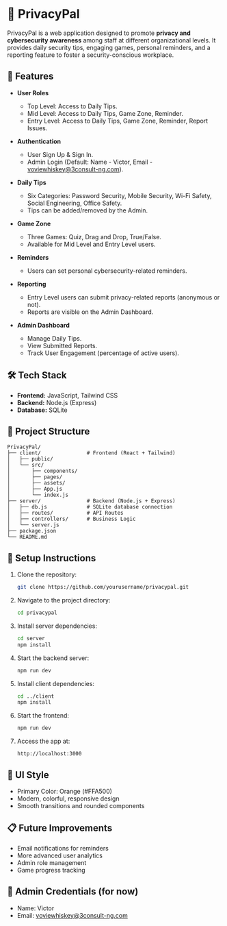 # 📱 PrivacyPal

PrivacyPal is a web application designed to promote **privacy and cybersecurity awareness** among staff at different organizational levels. It provides daily security tips, engaging games, personal reminders, and a reporting feature to foster a security-conscious workplace.

## 🚀 Features
- **User Roles**
  - Top Level: Access to Daily Tips.
  - Mid Level: Access to Daily Tips, Game Zone, Reminder.
  - Entry Level: Access to Daily Tips, Game Zone, Reminder, Report Issues.

- **Authentication**
  - User Sign Up & Sign In.
  - Admin Login (Default: Name - Victor, Email - voviewhiskey@3consult-ng.com).

- **Daily Tips**
  - Six Categories: Password Security, Mobile Security, Wi-Fi Safety, Social Engineering, Office Safety.
  - Tips can be added/removed by the Admin.

- **Game Zone**
  - Three Games: Quiz, Drag and Drop, True/False.
  - Available for Mid Level and Entry Level users.

- **Reminders**
  - Users can set personal cybersecurity-related reminders.

- **Reporting**
  - Entry Level users can submit privacy-related reports (anonymous or not).
  - Reports are visible on the Admin Dashboard.

- **Admin Dashboard**
  - Manage Daily Tips.
  - View Submitted Reports.
  - Track User Engagement (percentage of active users).

## 🛠️ Tech Stack
- **Frontend:** JavaScript, Tailwind CSS
- **Backend:** Node.js (Express)
- **Database:** SQLite

## 📂 Project Structure
```
PrivacyPal/
├── client/               # Frontend (React + Tailwind)
│   ├── public/
│   └── src/
│       ├── components/
│       ├── pages/
│       ├── assets/
│       ├── App.js
│       └── index.js
├── server/               # Backend (Node.js + Express)
│   ├── db.js             # SQLite database connection
│   ├── routes/           # API Routes
│   ├── controllers/      # Business Logic
│   └── server.js
├── package.json
└── README.md
```

## 🔑 Setup Instructions
1. Clone the repository:
   ```bash
   git clone https://github.com/yourusername/privacypal.git
   ```

2. Navigate to the project directory:
   ```bash
   cd privacypal
   ```

3. Install server dependencies:
   ```bash
   cd server
   npm install
   ```

4. Start the backend server:
   ```bash
   npm run dev
   ```

5. Install client dependencies:
   ```bash
   cd ../client
   npm install
   ```

6. Start the frontend:
   ```bash
   npm run dev
   ```

7. Access the app at:  
   ```
   http://localhost:3000
   ```

## 🎨 UI Style
- Primary Color: Orange (#FFA500)
- Modern, colorful, responsive design
- Smooth transitions and rounded components

## 📋 Future Improvements
- Email notifications for reminders
- More advanced user analytics
- Admin role management
- Game progress tracking

## 👤 Admin Credentials (for now)
- Name: Victor
- Email: voviewhiskey@3consult-ng.com
